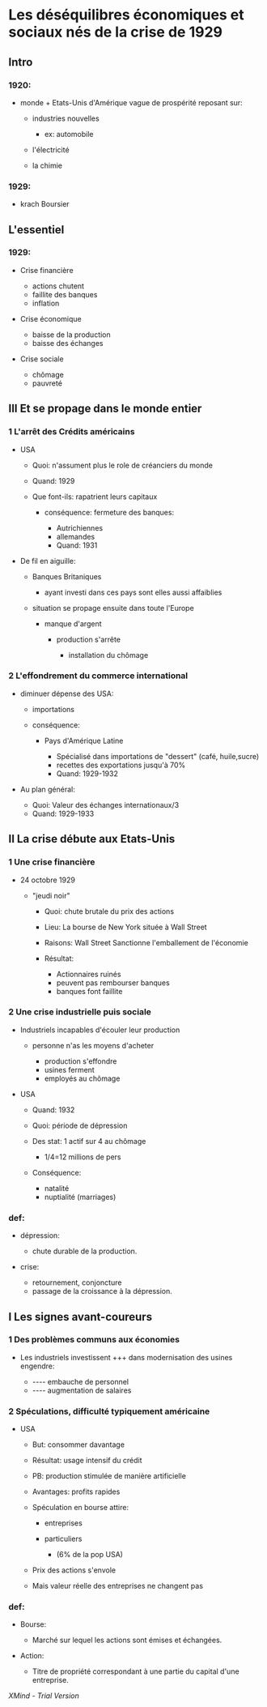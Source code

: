 # Les déséquilibres économiques et sociaux nés de la crise de 1929

## Intro

### 1920:

- monde + Etats-Unis d'Amérique
vague de prospérité reposant sur:


	- industries nouvelles

		- ex: automobile

	- l'électricité
	- la chimie

### 1929:

- krach Boursier

## L'essentiel

### 1929:

- Crise financière

	- actions chutent
	- faillite des banques
	- inflation

- Crise économique

	- baisse de la production
	- baisse des échanges

- Crise sociale

	- chômage
	- pauvreté

## III Et se propage dans le monde entier

### 1 L'arrêt des Crédits américains

- USA

	- Quoi: n'assument plus le role de créanciers du monde
	- Quand: 1929
	- Que font-ils: rapatrient leurs capitaux

		- conséquence: fermeture des banques:

			- Autrichiennes
			- allemandes
			- Quand: 1931

- De fil en aiguille:

	- Banques Britaniques

		- ayant investi dans ces pays sont elles aussi affaiblies

	- situation se propage ensuite dans toute l'Europe

		- manque d'argent

			- production s'arrête

				- installation du chômage

### 2 L'effondrement du commerce international

- diminuer dépense des USA:

	- importations
	- conséquence:

		- Pays d'Amérique Latine

			- Spécialisé dans importations de "dessert" (café, huile,sucre)
			- recettes des exportations jusqu'à 70%
			- Quand: 1929-1932

- Au plan général:

	- Quoi: Valeur des échanges internationaux/3
	- Quand: 1929-1933

## II La crise débute aux Etats-Unis

### 1 Une crise financière

- 24 octobre 1929

	- "jeudi noir"

		- Quoi: chute brutale du prix des actions
		- Lieu: La bourse de New York située à Wall Street
		- Raisons: Wall Street Sanctionne l'emballement de l'économie
		- Résultat:

			- Actionnaires ruinés
			- peuvent pas rembourser banques
			- banques font faillite

### 2 Une crise industrielle puis sociale

- Industriels incapables d'écouler leur production

	- personne n'as les moyens d'acheter

		- production s'effondre
		- usines ferment
		- employés au chômage

- USA

	- Quand: 1932
	- Quoi: période de dépression
	- Des stat: 1 actif sur 4 au chômage

		- 1/4=12 millions de pers

	- Conséquence:

		- natalité
		- nuptialité (marriages)

### def:

- dépression:

	- chute durable de la production.

- crise:

	- retournement, conjoncture
	- passage de la croissance à la dépression.

## I Les signes avant-coureurs

### 1 Des problèmes communs aux économies

- Les industriels investissent +++ 
dans modernisation des usines engendre:


	- ---- embauche de personnel
	- ---- augmentation de salaires

### 2 Spéculations, difficulté typiquement américaine

- USA

	- But: consommer davantage
	- Résultat: usage intensif du crédit
	- PB: production stimulée de manière artificielle
	- Avantages: profits rapides
	- Spéculation en bourse attire:

		- entreprises
		- particuliers

			- (6% de la pop USA)

	- Prix des actions s'envole
	- Mais valeur réelle des entreprises ne changent pas

### def:

- Bourse:

	- Marché sur lequel les actions sont émises et échangées.

- Action:

	- Titre de propriété correspondant à une partie du capital d'une entreprise.

*XMind - Trial Version*